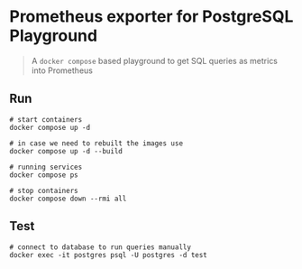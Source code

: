 # Prometheus exporter for PostgreSQL Playground

> A `docker compose` based playground to get SQL queries as metrics into Prometheus

## Run

```shell
# start containers
docker compose up -d

# in case we need to rebuilt the images use
docker compose up -d --build

# running services
docker compose ps

# stop containers
docker compose down --rmi all
```

## Test

```shell
# connect to database to run queries manually
docker exec -it postgres psql -U postgres -d test
```
